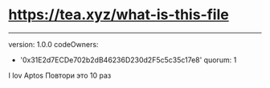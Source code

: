 # https://tea.xyz/what-is-this-file
---
version: 1.0.0
codeOwners:
  - '0x31E2d7ECDe702b2dB46236D230d2F5c5c35c17e8'
quorum: 1


I lov Aptos
Повтори это 10 раз
